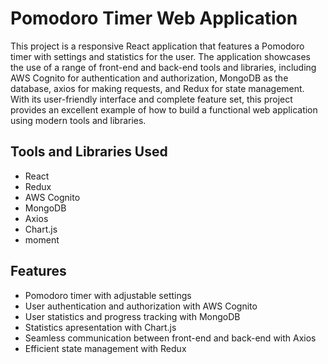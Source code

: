 # Pomodoro Timer Web Application

This project is a responsive React application that features a Pomodoro timer with settings and statistics for the user. The application showcases the use of a range of front-end and back-end tools and libraries, including AWS Cognito for authentication and authorization, MongoDB as the database, axios for making requests, and Redux for state management. With its user-friendly interface and complete feature set, this project provides an excellent example of how to build a functional web application using modern tools and libraries.

## Tools and Libraries Used

- React
- Redux
- AWS Cognito
- MongoDB
- Axios
- Chart.js
- moment

## Features

- Pomodoro timer with adjustable settings
- User authentication and authorization with AWS Cognito
- User statistics and progress tracking with MongoDB
- Statistics apresentation with Chart.js
- Seamless communication between front-end and back-end with Axios
- Efficient state management with Redux
